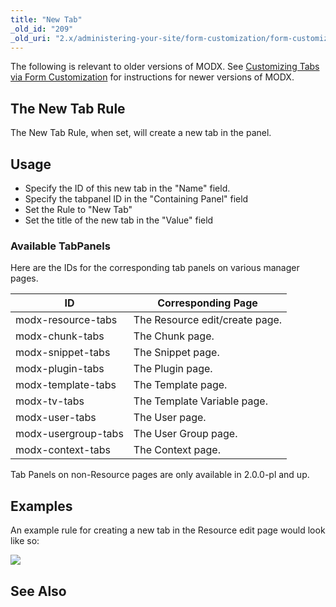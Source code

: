 ```yaml
---
title: "New Tab"
_old_id: "209"
_old_uri: "2.x/administering-your-site/form-customization/form-customization-rules/new-tab"
---
```


 The following is relevant to older versions of MODX. See [Customizing Tabs via Form Customization](administering-your-site/customizing-the-manager/form-customization-sets/customizing-tabs-via-form-customization#CustomizingTabsviaFormCustomization-AddingNewTabs) for instructions for newer versions of MODX. 

## The New Tab Rule

 The New Tab Rule, when set, will create a new tab in the panel.

## Usage

- Specify the ID of this new tab in the "Name" field.
- Specify the tabpanel ID in the "Containing Panel" field
- Set the Rule to "New Tab"
- Set the title of the new tab in the "Value" field

### Available TabPanels

 Here are the IDs for the corresponding tab panels on various manager pages.

 | ID                  | Corresponding Page             |
 | ------------------- | ------------------------------ |
 | modx-resource-tabs  | The Resource edit/create page. |
 | modx-chunk-tabs     | The Chunk page.                |
 | modx-snippet-tabs   | The Snippet page.              |
 | modx-plugin-tabs    | The Plugin page.               |
 | modx-template-tabs  | The Template page.             |
 | modx-tv-tabs        | The Template Variable page.    |
 | modx-user-tabs      | The User page.                 |
 | modx-usergroup-tabs | The User Group page.           |
 | modx-context-tabs   | The Context page.              |



 Tab Panels on non-Resource pages are only available in 2.0.0-pl and up. 

## Examples

 An example rule for creating a new tab in the Resource edit page would look like so:

 ![](download/attachments/18678099/rule-tabNew.png?version=1&modificationDate=1279290789000)

## See Also